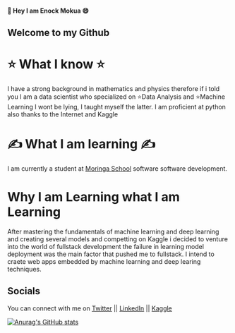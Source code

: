 #### 👋 Hey I am Enock Mokua 😄

##  Welcome to my Github

# ⭐ What I know ⭐

I have a strong background in mathematics and physics therefore if i told you I am a data scientist who specialized on ⭐Data Analysis and ⭐Machine Learning I wont be lying, I taught myself the latter. I am proficient at python also thanks to the Internet and Kaggle

# ✍️ What I am learning ✍️

I am currently a student at [Moringa School](https://www.google.com/aclk?sa=l&ai=DChcSEwjYyJ_Zquf4AhVs_HcKHWbZAjsYABAAGgJlZg&ae=2&sig=AOD64_2A1g9rpMFvFBOX-BjljP7QXnATFg&q&adurl&ved=2ahUKEwjS7JfZquf4AhV1hP0HHSBwAnoQ0Qx6BAgDEAE) software software development.


# Why I am Learning what I am Learning

After mastering the fundamentals of machine learning and deep learning and creating several models and competting on Kaggle i decided to venture into the world of fullstack development the failure in learning model deployment was the main factor that pushed me to fullstack. I intend to craete web apps embedded by machine learning and deep learing techniques.

## Socials
You can connect with me on 
[Twitter](https://twitter.com/254_enok) ||
[LinkedIn](https://www.linkedin.com/in/enockmokua/) ||
[Kaggle](https://www.kaggle.com/enockmokua)

[![Anurag's GitHub stats](https://github-readme-stats.vercel.app/api?username=MokuaEnock)](https://github.com/anuraghazra/github-readme-stats)
